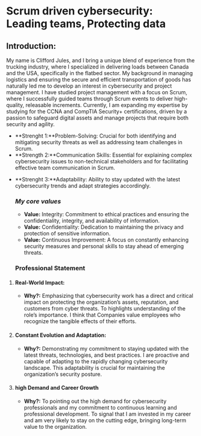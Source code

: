 <h1>Scrum driven cybersecurity: Leading teams, Protecting data</h1>

## Introduction:

<p>My name is Clifford Jules, and I bring a unique blend of experience from the trucking industry, where I specialized in delivering loads between Canada and the USA, specifically in the flatbed sector. My background in managing logistics and ensuring the secure and efficient transportation of goods has naturally led me to develop an interest in cybersecurity and project management. I have studied project management with a focus on Scrum, where I successfully guided teams through Scrum events to deliver high-quality, releasable increments. Currently, I am expanding my expertise by studying for the CCNA and CompTIA Security+ certifications, driven by a passion to safeguard digital assets and manage projects that require both security and agility.

</p>

* **Strenght 1:**Problem-Solving: Crucial for both identifying and mitigating security threats as well as addressing team challenges in Scrum.
* **Strength 2:**Communication Skills: Essential for explaining complex cybersecurity issues to non-technical stakeholders and for facilitating effective team communication in Scrum.
- **Strenght 3:**Adaptability: Ability to stay updated with the latest cybersecurity trends and adapt strategies accordingly.

  ### _My core values_
  * **Value:** Integrity: Commitment to ethical practices and ensuring the confidentiality, integrity, and availability of information.
  * **Value:** Confidentiality: Dedication to maintaining the privacy and protection of sensitive information.
  * **Value:** Continuous Improvement: A focus on constantly enhancing security measures and personal skills to stay ahead of emerging threats.

  ### **Professional Statement**
1. #### **Real-World Impact:**
   * **Why?:** Emphasizing that cybersecurity work has a direct and critical impact on protecting the organization’s assets, reputation, and customers from cyber threats. To highlights understanding of the role’s importance. I think that Companies value employees who recognize the tangible effects of their efforts.
2. #### **Constant Evolution and Adaptation:**
   * **Why?:** Demonstrating my commitment to staying updated with the latest threats, technologies, and best practices. I are proactive and capable of adapting to the rapidly changing cybersecurity landscape. This adaptability is crucial for maintaining the organization’s security posture.
3. #### **high Demand and Career Growth**
   * **Why?:** To pointing out the high demand for cybersecurity professionals and my commitment to continuous learning and professional development. To signal that I am invested in my career and am very likely to stay on the cutting edge, bringing long-term value to the organization.    
